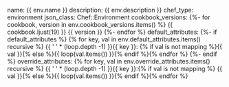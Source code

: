 name:                {{ env.name }}
description:         {{ env.description }}
chef_type:           environment
json_class:          Chef::Environment
cookbook_versions:
  {%- for cookbook, version in env.cookbook_versions.items() %}
  {{ cookbook.ljust(19) }} {{ version }}
  {%- endfor %}
default_attributes:
{%- if default_attributes %}
{% for key, val in env.default_attributes.items() recursive %}
{{ '  ' * (loop.depth -1) }}{{ key }}: {% if val is not mapping %}{{ val }}{% else %}{{ loop(val.items()) }}{% endif %}{% endfor %}
{%- endif %}
override_attributes:
{% for key, val in env.override_attributes.items() recursive %}
{{ '  ' * (loop.depth -1) }}{{ key }}:{% if val is not mapping %} {{ val }}{% else %}{{ loop(val.items()) }}{% endif %}{% endfor %}
